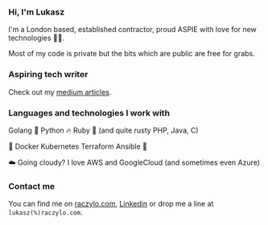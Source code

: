 ### Hi, I'm Lukasz

I'm a London based, established contractor, proud ASPIE with love for new technologies 👨‍💻.

Most of my code is private but the bits which are public are free for grabs.

### Aspiring tech writer

Check out my [medium articles](https://raczylo.medium.com/).

### Languages and technologies I work with

Golang 🥰 Python 🔥 Ruby 💎 (and quite rusty PHP, Java, C)

🌟 Docker Kubernetes Terraform Ansible 🌟

☁️ Going cloudy? I love AWS and GoogleCloud (and sometimes even Azure)

### Contact me

You can find me on [raczylo.com](https://www.raczylo.com), [Linkedin](https://www.linkedin.com/in/lukaszraczylo/) or drop me a line at `lukasz(%)raczylo.com`.
